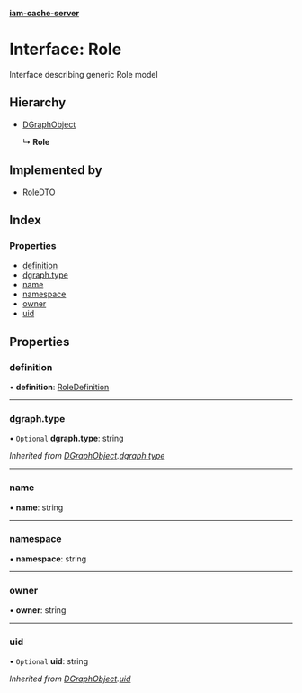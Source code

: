 **[iam-cache-server](../README.md)**

# Interface: Role

Interface describing generic Role model

## Hierarchy

* [DGraphObject](dgraphobject.md)

  ↳ **Role**

## Implemented by

* [RoleDTO](../classes/roledto.md)

## Index

### Properties

* [definition](role.md#definition)
* [dgraph.type](role.md#dgraph.type)
* [name](role.md#name)
* [namespace](role.md#namespace)
* [owner](role.md#owner)
* [uid](role.md#uid)

## Properties

### definition

•  **definition**: [RoleDefinition](roledefinition.md)

___

### dgraph.type

• `Optional` **dgraph.type**: string

*Inherited from [DGraphObject](dgraphobject.md).[dgraph.type](dgraphobject.md#dgraph.type)*

___

### name

•  **name**: string

___

### namespace

•  **namespace**: string

___

### owner

•  **owner**: string

___

### uid

• `Optional` **uid**: string

*Inherited from [DGraphObject](dgraphobject.md).[uid](dgraphobject.md#uid)*
